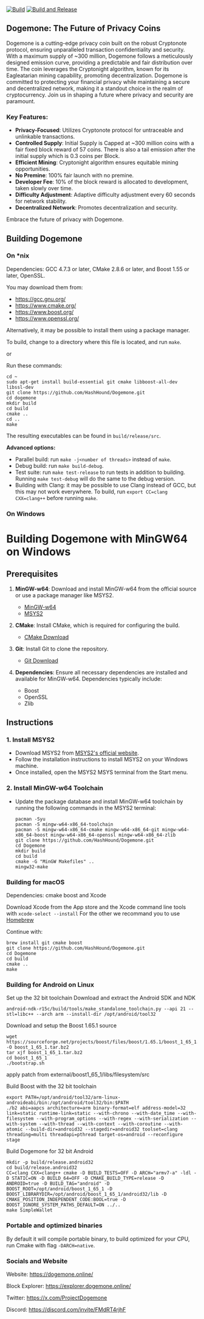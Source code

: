 [![Build](https://github.com/HashHound/Dogemone/actions/workflows/cmake-multi-platform.yml/badge.svg)](https://github.com/HashHound/Dogemone/actions/workflows/cmake-multi-platform.yml)
[![Build and Release](https://github.com/HashHound/Dogemone/actions/workflows/buildandrelease.yml/badge.svg)](https://github.com/HashHound/Dogemone/actions/workflows/buildandrelease.yml)


## **Dogemone: The Future of Privacy Coins**

Dogemone is a cutting-edge privacy coin built on the robust Cryptonote protocol, ensuring unparalleled transaction confidentiality and security. With a maximum supply of ~300 million, Dogemone follows a meticulously designed emission curve, providing a predictable and fair distribution over time. The coin leverages the Cryptonight algorithm, known for its Eagleatarian mining capability, promoting decentralization. Dogemone is committed to protecting your financial privacy while maintaining a secure and decentralized network, making it a standout choice in the realm of cryptocurrency. Join us in shaping a future where privacy and security are paramount.

### **Key Features:**
- **Privacy-Focused**: Utilizes Cryptonote protocol for untraceable and unlinkable transactions.
- **Controlled Supply**: Initial Supply is Capped at ~300 million coins with a fair fixed block reward of 57 coins. There is also a tail emission after the initial supply which is 0.3 coins per Block.
- **Efficient Mining**: Cryptonight algorithm ensures equitable mining opportunities.
- **No Premine**: 100% fair launch with no premine.
- **Developer Fee**: 10% of the block reward is allocated to development, taken slowly over time.
- **Difficulty Adjustment**: Adaptive difficulty adjustment every 60 seconds for network stability.
- **Decentralized Network**: Promotes decentralization and security.

Embrace the future of privacy with Dogemone.

## Building Dogemone

### On *nix

Dependencies: GCC 4.7.3 or later, CMake 2.8.6 or later, and Boost 1.55 or later, OpenSSL.

You may download them from:

- https://gcc.gnu.org/
- https://www.cmake.org/
- https://www.boost.org/
- https://www.openssl.org/

Alternatively, it may be possible to install them using a package manager.

To build, change to a directory where this file is located, and run `make`.

or

Run these commands:
```
cd ~
sudo apt-get install build-essential git cmake libboost-all-dev libssl-dev
git clone https://github.com/HashHound/Dogemone.git
cd dogemone
mkdir build
cd build
cmake ..
cd ..
make
```

The resulting executables can be found in `build/release/src`.

**Advanced options:**

* Parallel build: run `make -j<number of threads>` instead of `make`.
* Debug build: run `make build-debug`.
* Test suite: run `make test-release` to run tests in addition to building. Running `make test-debug` will do the same to the debug version.
* Building with Clang: it may be possible to use Clang instead of GCC, but this may not work everywhere. To build, run `export CC=clang CXX=clang++` before running `make`.

### On Windows

# Building Dogemone with MinGW64 on Windows

## Prerequisites

1. **MinGW-w64**: Download and install MinGW-w64 from the official source or use a package manager like MSYS2.
   - [MinGW-w64](https://www.mingw-w64.org/)
   - [MSYS2](https://www.msys2.org/)

2. **CMake**: Install CMake, which is required for configuring the build.
   - [CMake Download](https://cmake.org/download/)

3. **Git**: Install Git to clone the repository.
   - [Git Download](https://git-scm.com/downloads)

4. **Dependencies**: Ensure all necessary dependencies are installed and available for MinGW-w64. Dependencies typically include:
   - Boost
   - OpenSSL
   - Zlib

## Instructions

### 1. Install MSYS2

- Download MSYS2 from [MSYS2's official website](https://www.msys2.org/).
- Follow the installation instructions to install MSYS2 on your Windows machine.
- Once installed, open the MSYS2 MSYS terminal from the Start menu.

### 2. Install MinGW-w64 Toolchain

- Update the package database and install MinGW-w64 toolchain by running the following commands in the MSYS2 terminal:

  ```
  pacman -Syu
  pacman -S mingw-w64-x86_64-toolchain
  pacman -S mingw-w64-x86_64-cmake mingw-w64-x86_64-git mingw-w64-x86_64-boost mingw-w64-x86_64-openssl mingw-w64-x86_64-zlib
  git clone https://github.com/HashHound/Dogemone.git
  cd Dogemone
  mkdir build
  cd build
  cmake -G "MinGW Makefiles" ..
  mingw32-make
  ```

### Building for macOS

Dependencies: cmake boost and Xcode

Download Xcode from the App store and the Xcode command line tools with `xcode-select --install`
For the other we recommand you to use [Homebrew](https://brew.sh)

Continue with:
```
brew install git cmake boost
git clone https://github.com/HashHound/Dogemone.git
cd Dogemone
cd build
cmake ..
make
```


### Building for Android on Linux

Set up the 32 bit toolchain
Download and extract the Android SDK and NDK
```
android-ndk-r15c/build/tools/make_standalone_toolchain.py --api 21 --stl=libc++ --arch arm --install-dir /opt/android/tool32
```

Download and setup the Boost 1.65.1 source
```
wget https://sourceforge.net/projects/boost/files/boost/1.65.1/boost_1_65_1.tar.bz2/download -O boost_1_65_1.tar.bz2
tar xjf boost_1_65_1.tar.bz2
cd boost_1_65_1
./bootstrap.sh
```
apply patch from external/boost1_65_1/libs/filesystem/src

Build Boost with the 32 bit toolchain
```
export PATH=/opt/android/tool32/arm-linux-androideabi/bin:/opt/android/tool32/bin:$PATH
./b2 abi=aapcs architecture=arm binary-format=elf address-model=32 link=static runtime-link=static --with-chrono --with-date_time --with-filesystem --with-program_options --with-regex --with-serialization --with-system --with-thread --with-context --with-coroutine --with-atomic --build-dir=android32 --stagedir=android32 toolset=clang threading=multi threadapi=pthread target-os=android --reconfigure stage
```

Build Dogemone for 32 bit Android
```
mkdir -p build/release.android32
cd build/release.android32
CC=clang CXX=clang++ cmake -D BUILD_TESTS=OFF -D ARCH="armv7-a" -ldl -D STATIC=ON -D BUILD_64=OFF -D CMAKE_BUILD_TYPE=release -D ANDROID=true -D BUILD_TAG="android" -D BOOST_ROOT=/opt/android/boost_1_65_1 -D BOOST_LIBRARYDIR=/opt/android/boost_1_65_1/android32/lib -D CMAKE_POSITION_INDEPENDENT_CODE:BOOL=true -D BOOST_IGNORE_SYSTEM_PATHS_DEFAULT=ON ../..
make SimpleWallet
```

### Portable and optimized binaries

By default it will compile portable binary, to build optimized for your CPU, run Cmake with flag `-DARCH=native`.

### Socials and Website

Website: https://dogemone.online/

Block Explorer: https://explorer.dogemone.online/

Twitter: https://x.com/ProjectDogemone

Discord: https://discord.com/invite/FMdRT4rjhF

